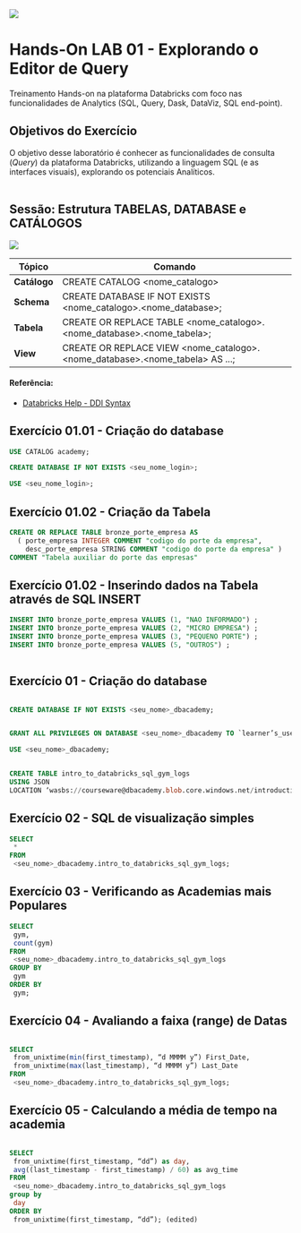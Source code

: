 
<img src="https://raw.githubusercontent.com/Databricks-BR/lab_sql/main/images/header_handson_sql.png">

# Hands-On LAB 01 - Explorando o Editor de Query

Treinamento Hands-on na plataforma Databricks com foco nas funcionalidades de Analytics (SQL, Query, Dask, DataViz, SQL end-point).


## Objetivos do Exercício

O objetivo desse laboratório é conhecer as funcionalidades de consulta (_Query_) da plataforma Databricks, utilizando a linguagem SQL (e as interfaces visuais), explorando os potenciais Analíticos. </br>
</br>

## Sessão:  Estrutura TABELAS, DATABASE e CATÁLOGOS

<img src="https://raw.githubusercontent.com/Databricks-BR/lab_sql/main/images/lab01_uc.png">


| Tópico | Comando |
| -- | -- |
| **Catálogo** | CREATE CATALOG <nome_catalogo> |
| **Schema** | CREATE DATABASE IF NOT EXISTS <nome_catalogo>.<nome_database>; |
| **Tabela** | CREATE OR REPLACE TABLE  <nome_catalogo>.<nome_database>.<nome_tabela>; |
| **View** |  CREATE OR REPLACE VIEW  <nome_catalogo>.<nome_database>.<nome_tabela> AS ...; |

#### Referência:
* [Databricks Help - DDl Syntax](https://docs.databricks.com/sql/language-manual/sql-ref-syntax-ddl-create-table.html)

## Exercício 01.01 - Criação do database

``` sql
USE CATALOG academy;

CREATE DATABASE IF NOT EXISTS <seu_nome_login>;

USE <seu_nome_login>;
```

## Exercício 01.02 - Criação da Tabela

``` sql
CREATE OR REPLACE TABLE bronze_porte_empresa AS
  ( porte_empresa INTEGER COMMENT "codigo do porte da empresa",
    desc_porte_empresa STRING COMMENT "codigo do porte da empresa" )
COMMENT "Tabela auxiliar do porte das empresas"
```

 ## Exercício 01.02 - Inserindo dados na Tabela através de SQL INSERT

 ``` sql
 INSERT INTO bronze_porte_empresa VALUES (1, "NAO INFORMADO") ;
 INSERT INTO bronze_porte_empresa VALUES (2, "MICRO EMPRESA") ;
 INSERT INTO bronze_porte_empresa VALUES (3, "PEQUENO PORTE") ;
 INSERT INTO bronze_porte_empresa VALUES (5, "OUTROS") ;
  

```

## Exercício 01 - Criação do database

``` sql

CREATE DATABASE IF NOT EXISTS <seu_nome>_dbacademy;


GRANT ALL PRIVILEGES ON DATABASE <seu_nome>_dbacademy TO `learner’s_username`;

USE <seu_nome>_dbacademy;


CREATE TABLE intro_to_databricks_sql_gym_logs
USING JSON
LOCATION ‘wasbs://courseware@dbacademy.blob.core.windows.net/introduction-to-databricks-sql/v01/gym-logs’;

```

## Exercício 02 - SQL de visualização simples

``` sql
SELECT
 *
FROM
 <seu_nome>_dbacademy.intro_to_databricks_sql_gym_logs;
``` 

 ## Exercício 03 - Verificando as Academias mais Populares
 
``` sql
SELECT
 gym,
 count(gym)
FROM
 <seu_nome>_dbacademy.intro_to_databricks_sql_gym_logs
GROUP BY
 gym
ORDER BY
 gym;
``` 
## Exercício 04 - Avaliando a faixa (range) de Datas 

``` sql

SELECT
 from_unixtime(min(first_timestamp), “d MMMM y”) First_Date,
 from_unixtime(max(last_timestamp), “d MMMM y”) Last_Date
FROM
 <seu_nome>_dbacademy.intro_to_databricks_sql_gym_logs;
``` 

## Exercício 05 - Calculando a média de tempo na academia

``` sql

SELECT
 from_unixtime(first_timestamp, “dd”) as day,
 avg((last_timestamp - first_timestamp) / 60) as avg_time
FROM
 <seu_nome>_dbacademy.intro_to_databricks_sql_gym_logs
group by
 day
ORDER BY
 from_unixtime(first_timestamp, “dd”); (edited) 
```  

